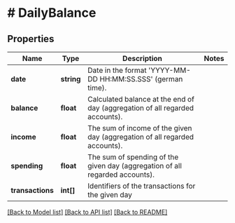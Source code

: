# # DailyBalance

## Properties

Name | Type | Description | Notes
------------ | ------------- | ------------- | -------------
**date** | **string** | Date in the format &#39;YYYY-MM-DD HH:MM:SS.SSS&#39; (german time). |
**balance** | **float** | Calculated balance at the end of day (aggregation of all regarded accounts). |
**income** | **float** | The sum of income of the given day (aggregation of all regarded accounts). |
**spending** | **float** | The sum of spending of the given day (aggregation of all regarded accounts). |
**transactions** | **int[]** | Identifiers of the transactions for the given day |

[[Back to Model list]](../../README.md#models) [[Back to API list]](../../README.md#endpoints) [[Back to README]](../../README.md)
